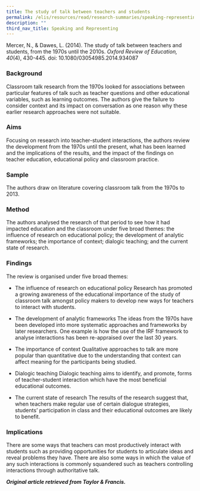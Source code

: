 ```yaml
---
title: The study of talk between teachers and students
permalink: /elis/resources/read/research-summaries/speaking-representing/study-talk-between-teachers-students/
description: ""
third_nav_title: Speaking and Representing
---
```

Mercer, N., & Dawes, L. (2014). The study of talk between teachers and students, from the 1970s until the 2010s. _Oxford Review of Education, 40_(4), 430-445. doi: 10.1080/03054985.2014.934087

### Background

Classroom talk research from the 1970s looked for associations between particular features of talk such as teacher questions and other educational variables, such as learning outcomes. The authors give the failure to consider context and its impact on conversation as one reason why these earlier research approaches were not suitable.

### Aims

Focusing on research into teacher-student interactions, the authors review the development from the 1970s until the present, what has been learned and the implications of the results, and the impact of the findings on teacher education, educational policy and classroom practice.

### Sample

The authors draw on literature covering classroom talk from the 1970s to 2013.

### Method

The authors analysed the research of that period to see how it had impacted education and the classroom under five broad themes: the influence of research on educational policy; the development of analytic frameworks; the importance of context; dialogic teaching; and the current state of research.

### Findings

The review is organised under five broad themes:

*   The influence of research on educational policy Research has promoted a growing awareness of the educational importance of the study of classroom talk amongst policy makers to develop new ways for teachers to interact with students.
  
*   The development of analytic frameworks The ideas from the 1970s have been developed into more systematic approaches and frameworks by later researchers. One example is how the use of the IRF framework to analyse interactions has been re-appraised over the last 30 years.
  
*   The importance of context Qualitative approaches to talk are more popular than quantitative due to the understanding that context can affect meaning for the participants being studied.
  
*   Dialogic teaching Dialogic teaching aims to identify, and promote, forms of teacher-student interaction which have the most beneficial educational outcomes.
  
*   The current state of research The results of the research suggest that, when teachers make regular use of certain dialogue strategies, students’ participation in class and their educational outcomes are likely to benefit.

### Implications

There are some ways that teachers can most productively interact with students such as providing opportunities for students to articulate ideas and reveal problems they have. There are also some ways in which the value of any such interactions is commonly squandered such as teachers controlling interactions through authoritative talk.

_**Original article retrieved from Taylor & Francis.**_  



